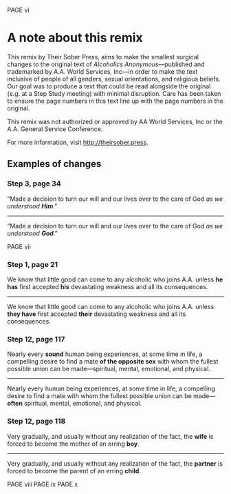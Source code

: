 PAGE vi

# A note about this remix

  This remix by Their Sober Press, aims to make the smallest surgical changes to the original text of _Alcoholics Anonymous_—published and trademarked by A.A. World Services, Inc—in order to make the text inclusive of people of all genders, sexual orientations, and religious beliefs. Our goal was to produce a text that could be read alongside the original (e.g. at a Step Study meeting) with minimal disruption. Care has been taken to ensure the page numbers in this text line up with the page numbers in the original.

  This remix was not authorized or approved by AA World Services, Inc or the A.A. General Service Conference.

  For more information, visit http://theirsober.press.


## Examples of changes

### Step 3, page 34
“Made a decision to turn our will and our lives over to the care of God _as we understood **Him**_.”

-------------------

“Made a decision to turn our will and our lives over to the care of God _as we understood **God**_.”

PAGE vii

### Step 1, page 21
We know that little good can come to any alcoholic who joins A.A. unless **he has** first accepted **his** devastating weakness and all its consequences.

-------------------

We know that little good can come to any alcoholic who joins A.A. unless **they have** first accepted **their** devastating weakness and all its consequences.

### Step 12, page 117
Nearly every **sound** human being experiences, at some time in life, a compelling desire to find a mate **of the opposite sex** with whom the fullest possible union can be made—spiritual, mental, emotional, and physical.

-------------------

Nearly every human being experiences, at some time in life, a compelling desire to find a mate with whom the fullest possible union can be made—**often** spiritual, mental, emotional, and physical.

### Step 12, page 118

Very gradually, and usually without any realization of the fact, the **wife** is forced to become the mother of an erring **boy**.

-------------------

Very gradually, and usually without any realization of the fact, the **partner** is forced to become the parent of an erring **child**.

PAGE viii
PAGE ix
PAGE x
